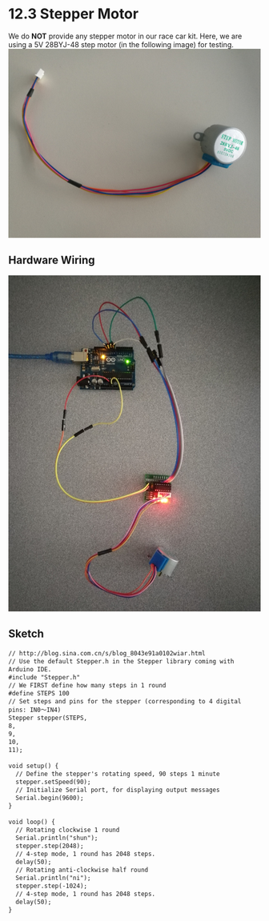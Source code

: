 # 12.3 Stepper Motor

We do **NOT** provide any stepper motor in our race car kit. Here, we are using a 5V 28BYJ-48 step motor (in the following image) for testing.
![Image](../../Examples/geek-workshop/essence/motor-step.jpg)

## Hardware Wiring
![Image](../../Examples/geek-workshop/essence/03_stepper.jpg)

## Sketch
```
// http://blog.sina.com.cn/s/blog_8043e91a0102wiar.html
// Use the default Stepper.h in the Stepper library coming with Arduino IDE.
#include "Stepper.h" 
// We FIRST define how many steps in 1 round 
#define STEPS 100 
// Set steps and pins for the stepper (corresponding to 4 digital pins: IN0～IN4)
Stepper stepper(STEPS, 
8, 
9, 
10, 
11);

void setup() { 
  // Define the stepper's rotating speed, 90 steps 1 minute
  stepper.setSpeed(90); 
  // Initialize Serial port, for displaying output messages
  Serial.begin(9600);
}

void loop() { 
  // Rotating clockwise 1 round 
  Serial.println("shun");
  stepper.step(2048); 
  // 4-step mode, 1 round has 2048 steps. 
  delay(50); 
  // Rotating anti-clockwise half round 
  Serial.println("ni");
  stepper.step(-1024); 
  // 4-step mode, 1 round has 2048 steps. 
  delay(50);
}
```
